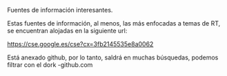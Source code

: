 Fuentes de información interesantes.

Estas fuentes de información, al menos, las más enfocadas a temas de RT, se encuentran alojadas en la siguiente url:

https://cse.google.es/cse?cx=3fb2145535e8a0062

Está anexado github, por lo tanto, saldrá en muchas búsquedas, podemos filtrar con el dork -github.com
